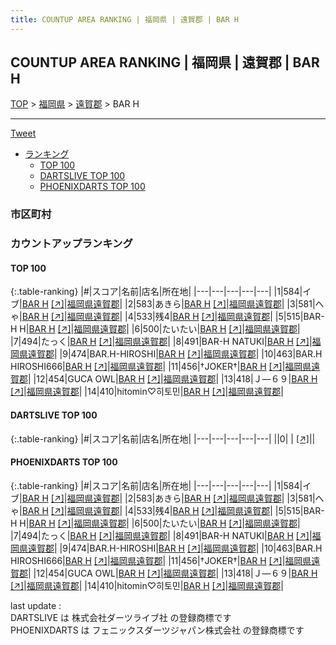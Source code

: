 ```yaml
---
title: COUNTUP AREA RANKING | 福岡県 | 遠賀郡 | BAR H
---
```

## COUNTUP AREA RANKING | 福岡県 | 遠賀郡 | BAR H

[TOP](/darts/rank/) > [福岡県](/darts/rank/福岡県/) > [遠賀郡](/darts/rank/福岡県/遠賀郡/) > BAR H

___

<a href="https://twitter.com/share?ref_src=twsrc%5Etfw" data-text="COUNTUP AREA RANKING | 福岡県遠賀郡BAR H" class="twitter-share-button" data-hashtags="DARTSLIVE,PHOENIXDARTS,darts,ダーツ" data-show-count="false">Tweet</a>

* [ランキング](#カウントアップランキング)
    * [TOP 100](#top-100)
    * [DARTSLIVE TOP 100](#dartslive-top-100)
    * [PHOENIXDARTS TOP 100](#phoenixdarts-top-100)

### 市区町村

<ul>

</ul>

### カウントアップランキング

#### TOP 100



{:.table-ranking}
|#|スコア|名前|店名|所在地|
|---|---|---|---|---|
|1|584|<span class="rank-name-pd">イブ</span>|<a href="/darts/rank/shops/84608.html">BAR H</a> <a href="https://vs.phoenixdarts.com/jp/shop/shopDetailInfo/s_84608?s_seq=84608">[↗]</a>|<a href="/darts/rank/福岡県/遠賀郡">福岡県遠賀郡</a>|
|2|583|<span class="rank-name-pd">あきら</span>|<a href="/darts/rank/shops/84608.html">BAR H</a> <a href="https://vs.phoenixdarts.com/jp/shop/shopDetailInfo/s_84608?s_seq=84608">[↗]</a>|<a href="/darts/rank/福岡県/遠賀郡">福岡県遠賀郡</a>|
|3|581|<span class="rank-name-pd">へゃ</span>|<a href="/darts/rank/shops/84608.html">BAR H</a> <a href="https://vs.phoenixdarts.com/jp/shop/shopDetailInfo/s_84608?s_seq=84608">[↗]</a>|<a href="/darts/rank/福岡県/遠賀郡">福岡県遠賀郡</a>|
|4|533|<span class="rank-name-pd">残4</span>|<a href="/darts/rank/shops/84608.html">BAR H</a> <a href="https://vs.phoenixdarts.com/jp/shop/shopDetailInfo/s_84608?s_seq=84608">[↗]</a>|<a href="/darts/rank/福岡県/遠賀郡">福岡県遠賀郡</a>|
|5|515|<span class="rank-name-pd">BAR-H H</span>|<a href="/darts/rank/shops/84608.html">BAR H</a> <a href="https://vs.phoenixdarts.com/jp/shop/shopDetailInfo/s_84608?s_seq=84608">[↗]</a>|<a href="/darts/rank/福岡県/遠賀郡">福岡県遠賀郡</a>|
|6|500|<span class="rank-name-pd">たいたい</span>|<a href="/darts/rank/shops/84608.html">BAR H</a> <a href="https://vs.phoenixdarts.com/jp/shop/shopDetailInfo/s_84608?s_seq=84608">[↗]</a>|<a href="/darts/rank/福岡県/遠賀郡">福岡県遠賀郡</a>|
|7|494|<span class="rank-name-pd">たっく</span>|<a href="/darts/rank/shops/84608.html">BAR H</a> <a href="https://vs.phoenixdarts.com/jp/shop/shopDetailInfo/s_84608?s_seq=84608">[↗]</a>|<a href="/darts/rank/福岡県/遠賀郡">福岡県遠賀郡</a>|
|8|491|<span class="rank-name-pd">BAR-H NATUKI</span>|<a href="/darts/rank/shops/84608.html">BAR H</a> <a href="https://vs.phoenixdarts.com/jp/shop/shopDetailInfo/s_84608?s_seq=84608">[↗]</a>|<a href="/darts/rank/福岡県/遠賀郡">福岡県遠賀郡</a>|
|9|474|<span class="rank-name-pd">BAR.H-HIROSHI</span>|<a href="/darts/rank/shops/84608.html">BAR H</a> <a href="https://vs.phoenixdarts.com/jp/shop/shopDetailInfo/s_84608?s_seq=84608">[↗]</a>|<a href="/darts/rank/福岡県/遠賀郡">福岡県遠賀郡</a>|
|10|463|<span class="rank-name-pd">BAR.H  HIROSHI666</span>|<a href="/darts/rank/shops/84608.html">BAR H</a> <a href="https://vs.phoenixdarts.com/jp/shop/shopDetailInfo/s_84608?s_seq=84608">[↗]</a>|<a href="/darts/rank/福岡県/遠賀郡">福岡県遠賀郡</a>|
|11|456|<span class="rank-name-pd">†JOKER†</span>|<a href="/darts/rank/shops/84608.html">BAR H</a> <a href="https://vs.phoenixdarts.com/jp/shop/shopDetailInfo/s_84608?s_seq=84608">[↗]</a>|<a href="/darts/rank/福岡県/遠賀郡">福岡県遠賀郡</a>|
|12|454|<span class="rank-name-pd">GUCA OWL</span>|<a href="/darts/rank/shops/84608.html">BAR H</a> <a href="https://vs.phoenixdarts.com/jp/shop/shopDetailInfo/s_84608?s_seq=84608">[↗]</a>|<a href="/darts/rank/福岡県/遠賀郡">福岡県遠賀郡</a>|
|13|418|<span class="rank-name-pd">Ｊ―６９</span>|<a href="/darts/rank/shops/84608.html">BAR H</a> <a href="https://vs.phoenixdarts.com/jp/shop/shopDetailInfo/s_84608?s_seq=84608">[↗]</a>|<a href="/darts/rank/福岡県/遠賀郡">福岡県遠賀郡</a>|
|14|410|<span class="rank-name-pd">hitomin♡히토민</span>|<a href="/darts/rank/shops/84608.html">BAR H</a> <a href="https://vs.phoenixdarts.com/jp/shop/shopDetailInfo/s_84608?s_seq=84608">[↗]</a>|<a href="/darts/rank/福岡県/遠賀郡">福岡県遠賀郡</a>|


#### DARTSLIVE TOP 100



{:.table-ranking}
|#|スコア|名前|店名|所在地|
|---|---|---|---|---|
||0|<span class="rank-name-dl"> </span>|<a href="/darts/rank/shops/.html"></a> <a href="">[↗]</a>|<a href="/darts/rank//"></a>|


#### PHOENIXDARTS TOP 100



{:.table-ranking}
|#|スコア|名前|店名|所在地|
|---|---|---|---|---|
|1|584|<span class="rank-name-pd">イブ</span>|<a href="/darts/rank/shops/84608.html">BAR H</a> <a href="https://vs.phoenixdarts.com/jp/shop/shopDetailInfo/s_84608?s_seq=84608">[↗]</a>|<a href="/darts/rank/福岡県/遠賀郡">福岡県遠賀郡</a>|
|2|583|<span class="rank-name-pd">あきら</span>|<a href="/darts/rank/shops/84608.html">BAR H</a> <a href="https://vs.phoenixdarts.com/jp/shop/shopDetailInfo/s_84608?s_seq=84608">[↗]</a>|<a href="/darts/rank/福岡県/遠賀郡">福岡県遠賀郡</a>|
|3|581|<span class="rank-name-pd">へゃ</span>|<a href="/darts/rank/shops/84608.html">BAR H</a> <a href="https://vs.phoenixdarts.com/jp/shop/shopDetailInfo/s_84608?s_seq=84608">[↗]</a>|<a href="/darts/rank/福岡県/遠賀郡">福岡県遠賀郡</a>|
|4|533|<span class="rank-name-pd">残4</span>|<a href="/darts/rank/shops/84608.html">BAR H</a> <a href="https://vs.phoenixdarts.com/jp/shop/shopDetailInfo/s_84608?s_seq=84608">[↗]</a>|<a href="/darts/rank/福岡県/遠賀郡">福岡県遠賀郡</a>|
|5|515|<span class="rank-name-pd">BAR-H H</span>|<a href="/darts/rank/shops/84608.html">BAR H</a> <a href="https://vs.phoenixdarts.com/jp/shop/shopDetailInfo/s_84608?s_seq=84608">[↗]</a>|<a href="/darts/rank/福岡県/遠賀郡">福岡県遠賀郡</a>|
|6|500|<span class="rank-name-pd">たいたい</span>|<a href="/darts/rank/shops/84608.html">BAR H</a> <a href="https://vs.phoenixdarts.com/jp/shop/shopDetailInfo/s_84608?s_seq=84608">[↗]</a>|<a href="/darts/rank/福岡県/遠賀郡">福岡県遠賀郡</a>|
|7|494|<span class="rank-name-pd">たっく</span>|<a href="/darts/rank/shops/84608.html">BAR H</a> <a href="https://vs.phoenixdarts.com/jp/shop/shopDetailInfo/s_84608?s_seq=84608">[↗]</a>|<a href="/darts/rank/福岡県/遠賀郡">福岡県遠賀郡</a>|
|8|491|<span class="rank-name-pd">BAR-H NATUKI</span>|<a href="/darts/rank/shops/84608.html">BAR H</a> <a href="https://vs.phoenixdarts.com/jp/shop/shopDetailInfo/s_84608?s_seq=84608">[↗]</a>|<a href="/darts/rank/福岡県/遠賀郡">福岡県遠賀郡</a>|
|9|474|<span class="rank-name-pd">BAR.H-HIROSHI</span>|<a href="/darts/rank/shops/84608.html">BAR H</a> <a href="https://vs.phoenixdarts.com/jp/shop/shopDetailInfo/s_84608?s_seq=84608">[↗]</a>|<a href="/darts/rank/福岡県/遠賀郡">福岡県遠賀郡</a>|
|10|463|<span class="rank-name-pd">BAR.H  HIROSHI666</span>|<a href="/darts/rank/shops/84608.html">BAR H</a> <a href="https://vs.phoenixdarts.com/jp/shop/shopDetailInfo/s_84608?s_seq=84608">[↗]</a>|<a href="/darts/rank/福岡県/遠賀郡">福岡県遠賀郡</a>|
|11|456|<span class="rank-name-pd">†JOKER†</span>|<a href="/darts/rank/shops/84608.html">BAR H</a> <a href="https://vs.phoenixdarts.com/jp/shop/shopDetailInfo/s_84608?s_seq=84608">[↗]</a>|<a href="/darts/rank/福岡県/遠賀郡">福岡県遠賀郡</a>|
|12|454|<span class="rank-name-pd">GUCA OWL</span>|<a href="/darts/rank/shops/84608.html">BAR H</a> <a href="https://vs.phoenixdarts.com/jp/shop/shopDetailInfo/s_84608?s_seq=84608">[↗]</a>|<a href="/darts/rank/福岡県/遠賀郡">福岡県遠賀郡</a>|
|13|418|<span class="rank-name-pd">Ｊ―６９</span>|<a href="/darts/rank/shops/84608.html">BAR H</a> <a href="https://vs.phoenixdarts.com/jp/shop/shopDetailInfo/s_84608?s_seq=84608">[↗]</a>|<a href="/darts/rank/福岡県/遠賀郡">福岡県遠賀郡</a>|
|14|410|<span class="rank-name-pd">hitomin♡히토민</span>|<a href="/darts/rank/shops/84608.html">BAR H</a> <a href="https://vs.phoenixdarts.com/jp/shop/shopDetailInfo/s_84608?s_seq=84608">[↗]</a>|<a href="/darts/rank/福岡県/遠賀郡">福岡県遠賀郡</a>|


<div class="footer border-top border-gray-light mt-5 pt-3 text-right text-gray">
    last update : <span style="font-weight: italic" id="foot_last_modified"></span><br />
    DARTSLIVE は 株式会社ダーツライブ社 の登録商標です<br />
    PHOENIXDARTS は フェニックスダーツジャパン株式会社 の登録商標です<br />
</div>

<script src="https://cdnjs.cloudflare.com/ajax/libs/jquery.tablesorter/2.31.3/js/jquery.tablesorter.min.js" integrity="sha512-qzgd5cYSZcosqpzpn7zF2ZId8f/8CHmFKZ8j7mU4OUXTNRd5g+ZHBPsgKEwoqxCtdQvExE5LprwwPAgoicguNg==" crossorigin="anonymous" referrerpolicy="no-referrer"></script>
<link rel="stylesheet" href="https://cdnjs.cloudflare.com/ajax/libs/jquery.tablesorter/2.31.3/css/theme.default.min.css" integrity="sha512-wghhOJkjQX0Lh3NSWvNKeZ0ZpNn+SPVXX1Qyc9OCaogADktxrBiBdKGDoqVUOyhStvMBmJQ8ZdMHiR3wuEq8+w==" crossorigin="anonymous" referrerpolicy="no-referrer" />
<script>
$(function() {
    $(".table-ranking").tablesorter({sortList:[[0, 0]]});
    $("#foot_last_modified").text(formatDate(new Date(document.lastModified), 'yyyy-MM-dd HH:mm:ss'));
});
</script>

<script async src="https://platform.twitter.com/widgets.js" charset="utf-8"></script>